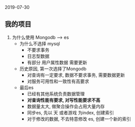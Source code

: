 2019-07-30

## 我的项目
1. 为什么使用 Mongodb --> es
    - 为什么不选择 mysql
        - 不要求事务
        - 日志型数据
        - 有部分 用户属性数据 需要更新
    - 历史原因, 第一次选择了Mongodb
        - 对查询有一定要求, 数据不要求事务, 需要数据更新
        - 对服务可用性和一致性有高要求
    - 最后es
        - 已经有其他系统负责数据管理
        - **对查询性能有要求, 对写性能要求不高**
        - 数据量太大, 做聚合操作会占用大量内存
        - 同步es, 先以 天 或者游戏 为index, 创建索引
        - 对于修改的数据, 不去特意修改 es, 创建一个新的索引